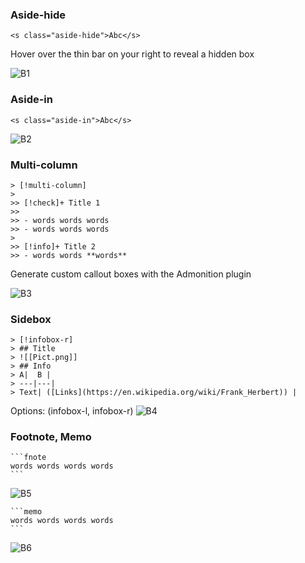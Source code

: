 
### Aside-hide

```
<s class="aside-hide">Abc</s>
```
Hover over the thin bar on your right to reveal a hidden box 

![B1](https://user-images.githubusercontent.com/48620536/222979880-64b7d178-7804-4d3b-b089-2375df712e94.png)


### Aside-in

```
<s class="aside-in">Abc</s>
```

![B2](https://user-images.githubusercontent.com/48620536/222979913-e8e15146-725f-47d4-8126-b7c4055d261e.png)


### Multi-column

```
> [!multi-column]
>
>> [!check]+ Title 1
>> 
>> - words words words  
>> - words words words  
>
>> [!info]+ Title 2
>> - words words **words**
```
Generate custom callout boxes with the Admonition plugin

![B3](https://user-images.githubusercontent.com/48620536/222980074-7f5294b8-d4ad-4cf5-8436-97f909303e86.png)


### Sidebox

```
> [!infobox-r]
> ## Title
> ![[Pict.png]]
> ## Info
> A|  B |
> ---|---|
> Text| ([Links](https://en.wikipedia.org/wiki/Frank_Herbert)) |
```
Options: (infobox-l, infobox-r)
![B4](https://user-images.githubusercontent.com/48620536/222980230-ca87423e-20fb-4680-8997-0b1a74e3c4a3.png)


### Footnote, Memo

````
```fnote
words words words words 
```
````
![B5](https://user-images.githubusercontent.com/48620536/222980315-de269958-b6c6-4fc8-9c2c-45376b9a2dac.png)

````
```memo
words words words words 
```
````
![B6](https://user-images.githubusercontent.com/48620536/222980320-522edae0-5a75-4ed3-ad47-a3c423ed004a.png)
